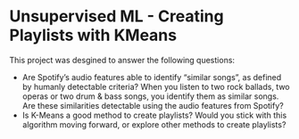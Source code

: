 # Unsupervised ML - Creating Playlists with KMeans

This project was desgined to answer the following questions:

* Are Spotify’s audio features able to identify “similar songs”, as defined by humanly detectable criteria? When you listen to two rock ballads, two operas or two drum & bass songs, you identify them as similar songs. Are these similarities detectable using the audio features from Spotify?
* Is K-Means a good method to create playlists? Would you stick with this algorithm moving forward, or explore other methods to create playlists?


